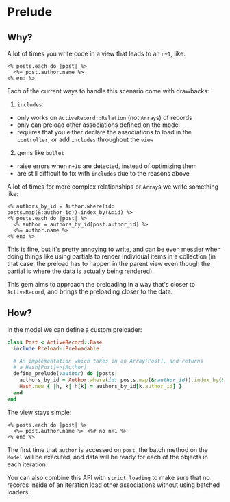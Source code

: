 # Prelude

## Why?

A lot of times you write code in a view that leads to an `n+1`, like:

``` erb
<% posts.each do |post| %>
  <%= post.author.name %>
<% end %>
```

Each of the current ways to handle this scenario come with drawbacks:

1. `includes`:
  - only works on `ActiveRecord::Relation` (not `Array`s) of records
  - only can preload other associations defined on the model
  - requires that you either declare the associations to load in the `controller`, _or_ add `includes` throughout the `view`

2. gems like `bullet`
  - raise errors when `n+1`s are detected, instead of optimizing them
  - are still difficult to fix with `includes` due to the reasons above

A lot of times for more complex relationships or `Array`s we write something
like:

``` erb
<% authors_by_id = Author.where(id: posts.map(&:author_id)).index_by(&:id) %>
<% posts.each do |post| %>
  <% author = authors_by_id[post.author_id] %>
  <%= author.name %>
<% end %>
```

This is fine, but it's pretty annoying to write, and can be even messier when
doing things like using partials to render individual items in a collection (in
that case, the preload has to happen in the parent view even though the partial
is where the data is actually being rendered).

This gem aims to approach the preloading in a way that's closer to `ActiveRecord`,
and brings the preloading closer to the data.

## How?

In the model we can define a custom preloader:

``` ruby
class Post < ActiveRecord::Base
  include Preload::Preloadable

  # An implementation which takes in an Array[Post], and returns
  # a Hash[Post]=>[Author]
  define_prelude(:author) do |posts|
    authors_by_id = Author.where(id: posts.map(&:author_id)).index_by(&:id)
    Hash.new { |h, k| h[k] = authors_by_id[k.author_id] }
  end
end
```

The view stays simple:

``` erb
<% posts.each do |post| %>
  <%= post.author.name %> <%# no n+1 %>
<% end %>
```

The first time that `author` is accessed on `post`, the batch method on the
`Model` will be executed, and data will be ready for each of the objects in
each iteration.

You can also combine this API with `strict_loading` to make sure that no records
inside of an iteration load other associations without using batched loaders.
